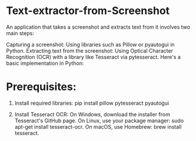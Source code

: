 # Text-extractor-from-Screenshot
An application that takes a screenshot and extracts text from it involves two main steps:

Capturing a screenshot: Using libraries such as Pillow or pyautogui in Python.
Extracting text from the screenshot: Using Optical Character Recognition (OCR) with a library like Tesseract via pytesseract.
Here's a basic implementation in Python:

# Prerequisites:
1. Install required libraries:
pip install pillow pytesseract pyautogui

2. Install Tesseract OCR:
On Windows, download the installer from Tesseract's GitHub page.
On Linux, use your package manager: sudo apt-get install tesseract-ocr.
On macOS, use Homebrew: brew install tesseract.
